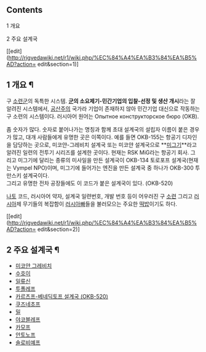 ## Contents

    

1 개요

2 주요 설계국

[[edit](http://rigvedawiki.net/r1/wiki.php/%EC%84%A4%EA%B3%84%EA%B5%AD?action=
edit&section=1)]

## 1 개요 ¶

구 [소련군](%EC%86%8C%EB%A0%A8%EA%B5%B0.md)의 독특한 시스템. **[군](%EA%B5%B0.md)의
소요제기-민간기업의 입찰-선정 및 생산 개시**라는 잘 알려진 시스템에서,
[공산주의](%EA%B3%B5%EC%82%B0%EC%A3%BC%EC%9D%98.md) 국가라 기업이 존재하지 않아 민간기업 대신으로
작동하는 구 소련의 시스템이다. 러시아어 원어는 Опытное конструкторское бюро (OKB).

  

좀 숫자가 많다. 숫자로 붙어나가는 명칭과 함께 초대 설계국의 설립자 이름이 붙은 경우가 많고, 대개 사람들에게 유명한 곳은 이쪽이다. 예를
들면 OKB-155는 항공기 디자인을 담당하는 곳으로, 미코얀-그레비치 설계국 또는 미코얀 설계국으로
**[미그기](%EB%AF%B8%EA%B7%B8%EA%B8%B0.md)**라고 알려진 일련의 전투기 시리즈를 설계한 곳이다. 현재는
RSK MiG라는 항공기 회사. 그리고 미그기에 달리는 종류의 미사일을 만든 설계국이 OKB-134 토로포프 설계국(현재는 Vympel
NPO)이며, 미그기에 들어가는 엔진을 만든 설계국 중 하나가 OKB-300 투만스키 설계국이다.  
그리고 유명한 전차 공장들에도 이 코드가 붙은 설계국이 있다. (OKB-520)

  

[나토](%EB%82%98%ED%86%A0.md) 코드, 러시아어 약자, 설계국 일련번호, 개발 번호 등이 어우러진 구
[소련](%EC%86%8C%EB%A0%A8.md) 그리고 [러시아](%EB%9F%AC%EC%8B%9C%EC%95%84.md)제
무기들의 복잡함이 [러시아빠](%EB%9F%AC%EC%8B%9C%EC%95%84%EB%B9%A0.md)들을 불러모으는 주요한
[떡밥](%EB%96%A1%EB%B0%A5.md)이기도 하다.

[[edit](http://rigvedawiki.net/r1/wiki.php/%EC%84%A4%EA%B3%84%EA%B5%AD?action=
edit&section=2)]

## 2 주요 설계국 ¶

  * [미코얀 그레비치](%EB%AF%B8%EA%B7%B8%EA%B8%B0.md)
  * [수호이](%EC%88%98%ED%98%B8%EC%9D%B4.md)
  * [일류신](%EC%9D%BC%EB%A5%98%EC%8B%A0.md)
  * [투폴레프](%ED%88%AC%ED%8F%B4%EB%A0%88%ED%94%84.md)
  * [카르츠프-베네딕토프 설계국 (OKB-520)](%EC%9A%B0%EB%9E%84%EB%B0%94%EA%B3%A4%EC%9E%90%EB%B3%B4%EB%93%9C.md)
  * [쿠즈네초프](%EC%BF%A0%EC%A6%88%EB%84%A4%EC%B4%88%ED%94%84.md)
  * [밀](%EB%B0%80.md)
  * [야코블레프](%EC%95%BC%EC%BD%94%EB%B8%94%EB%A0%88%ED%94%84.md)
  * [카모프](%EC%B9%B4%EB%AA%A8%ED%94%84.md)
  * [안토노프](%EC%95%88%ED%86%A0%EB%85%B8%ED%94%84.md)
  * [솔로비예프](%EC%95%84%EB%B9%84%EC%95%84%EB%93%9C%EB%B9%84%EA%B0%80%ED%85%94.md)

